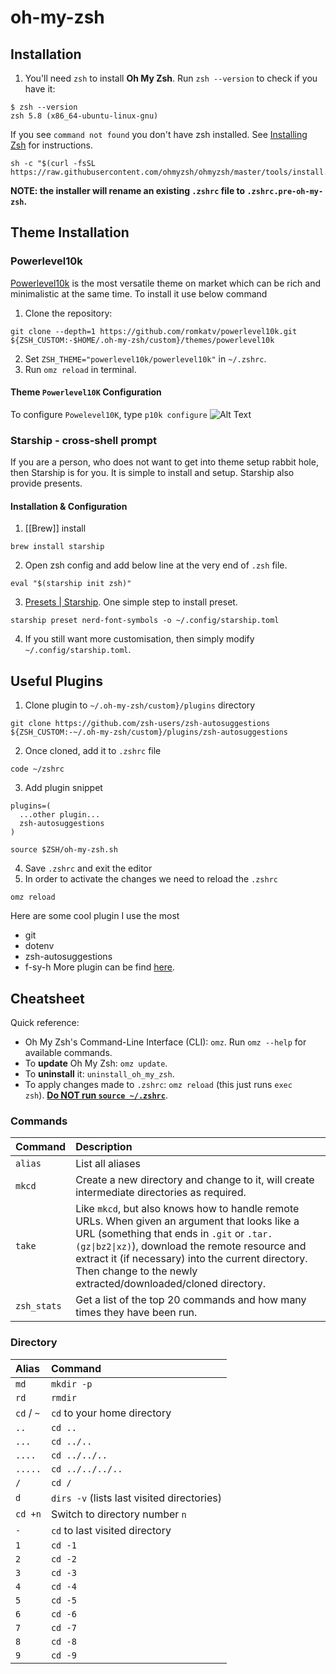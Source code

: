 # oh-my-zsh

## Installation

1. You'll need `zsh` to install **Oh My Zsh**. Run `zsh --version` to check if you have it:

```shell
$ zsh --version
zsh 5.8 (x86_64-ubuntu-linux-gnu)
```

If you see `command not found` you don't have zsh installed. See [Installing Zsh](https://github.com/ohmyzsh/ohmyzsh/wiki/Installing-ZSH) for instructions.

```shell
sh -c "$(curl -fsSL https://raw.githubusercontent.com/ohmyzsh/ohmyzsh/master/tools/install.sh)"
```

**NOTE: the installer will rename an existing `.zshrc` file to `.zshrc.pre-oh-my-zsh`.**

## Theme Installation
### Powerlevel10k
[Powerlevel10k](https://github.com/romkatv/powerlevel10k) is the most versatile theme on market which can be rich and minimalistic at the same time. To install it use below command

1. Clone the repository:

```shell
git clone --depth=1 https://github.com/romkatv/powerlevel10k.git ${ZSH_CUSTOM:-$HOME/.oh-my-zsh/custom}/themes/powerlevel10k
```

2. Set `ZSH_THEME="powerlevel10k/powerlevel10k"` in `~/.zshrc`.
3. Run `omz reload` in terminal.

#### Theme `Powerlevel10K` Configuration

To configure `Powelevel10K`, type `p10k configure`
![Alt Text](https://raw.githubusercontent.com/romkatv/powerlevel10k-media/master/configuration-wizard.gif)

### Starship - cross-shell prompt
If you are a person, who does not want to get into theme setup rabbit hole, then Starship is for you. It is simple to install and setup. Starship also provide presents.
#### Installation & Configuration
1. [[Brew]] install
```shell
brew install starship
```
2. Open zsh config and add below line at the very end of `.zsh` file.
```
eval "$(starship init zsh)"
```
3. [Presets | Starship](https://starship.rs/presets/). One simple step to install preset.
```shell
starship preset nerd-font-symbols -o ~/.config/starship.toml
```
 4. If you still want more customisation, then simply modify `~/.config/starship.toml`. 

## Useful Plugins

1. Clone plugin to `~/.oh-my-zsh/custom}/plugins` directory

```shell
git clone https://github.com/zsh-users/zsh-autosuggestions ${ZSH_CUSTOM:-~/.oh-my-zsh/custom}/plugins/zsh-autosuggestions
```

2. Once cloned, add it to `.zshrc` file

```shell
code ~/zshrc
```

3. Add plugin snippet

```zshrc
plugins=(
  ...other plugin...
  zsh-autosuggestions
)

source $ZSH/oh-my-zsh.sh
```

4. Save `.zshrc` and exit the editor
5. In order to activate the changes we need to reload the `.zshrc`

```shell
omz reload
```

Here are some cool plugin I use the most
- git
- dotenv
- zsh-autosuggestions
- f-sy-h
More plugin can be find [here](https://github.com/ohmyzsh/ohmyzsh/wiki/Plugins).
## Cheatsheet

Quick reference:

- Oh My Zsh's Command-Line Interface (CLI): `omz`. Run `omz --help` for available commands.
- To **update** Oh My Zsh: `omz update`.
- To **uninstall** it: `uninstall_oh_my_zsh`.
- To apply changes made to `.zshrc`: `omz reload` (this just runs `exec zsh`). [**Do NOT run `source ~/.zshrc`**](https://github.com/ohmyzsh/ohmyzsh/wiki/FAQ#how-do-i-reload-the-zshrc-file).

### Commands

| Command     | Description                                                                                                                                                                                                                                                                                                         |
| :---------- | :------------------------------------------------------------------------------------------------------------------------------------------------------------------------------------------------------------------------------------------------------------------------------------------------------------------ |
| `alias`     | List all aliases                                                                                                                                                                                                                                                                                                    |
| `mkcd`      | Create a new directory and change to it, will create intermediate directories as required.                                                                                                                                                                                                                          |
| `take`      | Like `mkcd`, but also knows how to handle remote URLs. When given an argument that looks like a URL (something that ends in `.git` or `.tar.(gz\|bz2\|xz)`), download the remote resource and extract it (if necessary) into the current directory. Then change to the newly extracted/downloaded/cloned directory. |
| `zsh_stats` | Get a list of the top 20 commands and how many times they have been run.                                                                                                                                                                                                                                            |

### Directory

| Alias      | Command                                    |
| :--------- | :----------------------------------------- |
| `md`       | `mkdir -p`                                 |
| `rd`       | `rmdir`                                    |
| `cd` / `~` | `cd` to your home directory                |
| `..`       | `cd ..`                                    |
| `...`      | `cd ../..`                                 |
| `....`     | `cd ../../..`                              |
| `.....`    | `cd ../../../..`                           |
| `/`        | `cd /`                                     |
| `d`        | `dirs -v` (lists last visited directories) |
| `cd +n`    | Switch to directory number `n`             |
| `-`        | `cd` to last visited directory             |
| `1`        | `cd -1`                                    |
| `2`        | `cd -2`                                    |
| `3`        | `cd -3`                                    |
| `4`        | `cd -4`                                    |
| `5`        | `cd -5`                                    |
| `6`        | `cd -6`                                    |
| `7`        | `cd -7`                                    |
| `8`        | `cd -8`                                    |
| `9`        | `cd -9`                                    |
